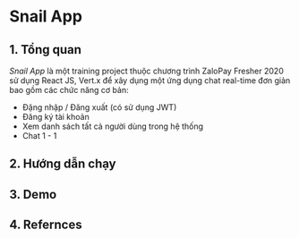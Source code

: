 # Snail App

## 1. Tổng quan

*Snail App* là một training project thuộc chương trình ZaloPay Fresher 2020 sử dụng React JS, Vert.x để xây dụng một ứng dụng chat real-time đơn giản bao gồm các chức năng cơ bản:

- Đặng nhập / Đăng xuất (có sử dụng JWT)
- Đăng ký tài khoản
- Xem danh sách tất cả người dùng trong hệ thống
- Chat 1 - 1

## 2. Hướng dẫn chạy

## 3. Demo

## 4. Refernces